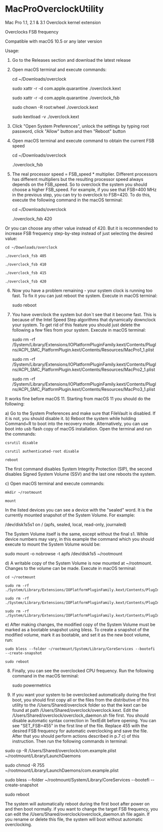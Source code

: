 # MacProOverclockUtility

Mac Pro 1.1, 2.1 &amp; 3.1 Overclock kernel extension

Overclocks FSB frequency 

Compatible with macOS 10.5 or any later version

Usage:

1. Go to the Releases section and download the latest release
2. Open macOS terminal and execute commands:

    cd ~/Downloads/overclock
    
    sudo xattr -r -d com.apple.quarantine ./overclock.kext
    
    sudo xattr -r -d com.apple.quarantine ./overclock_fsb
    
    sudo chown -R root:wheel ./overclock.kext
    
    sudo kextload -v ./overclock.kext

3. Click "Open System Preferences", unlock the settings by typing root password, click "Allow" button and then "Reboot" button
4. Open macOS terminal and execute command to obtain the current FSB speed

    cd ~/Downloads/overclock
    
    ./overclock_fsb
    
5. The real processor speed = FSB_speed * multiplier. Different processors has different multipliers but the resulting processor speed always depends on the FSB_speed. So to overclock the system you should choose a higher FSB_speed. For example, if you see that FSB=400 MHz in the previous step, you can try to overclock to FSB=420. To do this, execute the following command in the macOS terminal:

    cd ~/Downloads/overclock
    
    ./overclock_fsb 420
    
Or you can choose any other value instead of 420. But it is recommended to increase FSB frequency step-by-step instead of just selecting the desired value: 

    cd ~/Downloads/overclock
    
    ./overclock_fsb 405
    
    ./overclock_fsb 410
    
    ./overclock_fsb 415
    
    ./overclock_fsb 420
  
6. Now you have a problem remaining - your system clock is running too fast. To fix it you can just reboot the system. Execute in macOS terminal:

    sudo reboot
  
7. You have overclock the system but don`t see that it become fast. This is because of the Intel Speed Step algorithms that dynamically downclock your system. To get rid of this feature you should just delete the following a few files from your system. Execute in macOS terminal:

    sudo rm -rf /System/Library/Extensions/IOPlatformPluginFamily.kext/Contents/PlugIns/ACPI_SMC_PlatformPlugin.kext/Contents/Resources/MacPro1_1.plist
    
    sudo rm -rf /System/Library/Extensions/IOPlatformPluginFamily.kext/Contents/PlugIns/ACPI_SMC_PlatformPlugin.kext/Contents/Resources/MacPro2_1.plist
    
    sudo rm -rf /System/Library/Extensions/IOPlatformPluginFamily.kext/Contents/PlugIns/ACPI_SMC_PlatformPlugin.kext/Contents/Resources/MacPro3_1.plist

  It works fine before macOS 11. Starting from macOS 11 you should do the following:
  
  a) Go to the System Preferences and make sure that FileVault is disabled. If it is not, you should disable it.
  b) Reboot the system while holding Command+R to boot into the recovery mode. Alternatively, you can use boot into usb flash copy of macOS installation. Open the terminal and run the commands:
    
    csrutil disable
    
    csrutil authenticated-root disable
    
    reboot    
  
  The first command disables System Integrity Protection (SIP), the second disables Signed System Volume (SSV) and the last one reboots the system.
  
  c) Open macOS terminal and execute commands:
    
    mkdir ~/rootmount
    
    mount
    
  In the listed devices you can see a device with the "sealed" word. It is the currently mounted snapshot of the System Volume. For example:
  
  /dev/disk1s5s1 on / (apfs, sealed, local, read-only, journaled)
  
  The System Volume itself is the same, except without the final s1. While device numbers may vary, in this example the command which you should execute to mount the System Volume would be:
  
  sudo mount -o nobrowse -t apfs /dev/disk1s5 ~/rootmount
  
  d) A writable copy of the System Volume is now mounted at ~/rootmount. Changes to the volume can be made. Execute in macOS terminal:
  
    cd ~/rootmount
    
    sudo rm -rf ./System/Library/Extensions/IOPlatformPluginFamily.kext/Contents/PlugIns/ACPI_SMC_PlatformPlugin.kext/Contents/Resources/MacPro1_1.plist
    
    sudo rm -rf ./System/Library/Extensions/IOPlatformPluginFamily.kext/Contents/PlugIns/ACPI_SMC_PlatformPlugin.kext/Contents/Resources/MacPro2_1.plist
    
    sudo rm -rf ./System/Library/Extensions/IOPlatformPluginFamily.kext/Contents/PlugIns/ACPI_SMC_PlatformPlugin.kext/Contents/Resources/MacPro3_1.plist

  e) After making changes, the modified copy of the System Volume must be marked as a bootable snapshot using bless. To create a snapshot of the modified volume, mark it as bootable, and set it as the new boot volume, run:
  
    sudo bless --folder ~/rootmount/System/Library/CoreServices --bootefi --create-snapshot
    
    sudo reboot
    
8. Finally, you can see the overclocked CPU frequency. Run the following command in the macOS terminal:

    sudo powermetrics
    
9. If you want your system to be overclocked automatically during the first boot, you should first copy all or the files from the distributive of this utility to the /Users/Shared/overclock folder so that the kext can be found at path /Users/Shared/overclock/overclock.kext. Edit the /Users/Shared/overclock/overclock_daemon.sh file first. You should disable automatic syntax correction in TextEdit before opening. You can see "SET_FSB=455" in the first line of the file. Replace 455 with the desired FSB frequency for automatic overclocking and save the file. After that you should perform actions described in p.7 c) of this instruction. Then run the following commands in terminal:

  sudo cp -R /Users/Shared/overclock/com.example.plist ~/rootmount/Library/LaunchDaemons
  
  sudo chmod -R 755 ~/rootmount/Library/LaunchDaemons/com.example.plist
  
  sudo bless --folder ~/rootmount/System/Library/CoreServices --bootefi --create-snapshot

  sudo reboot
  
  The system will automatically reboot during the first boot after power on and then boot normally. 
  if you want to change the target FSB frequency, you can edit the /Users/Shared/overclock/overclock_daemon.sh file again. If you rename or delete this file, the system will boot without automatic overclocking.

